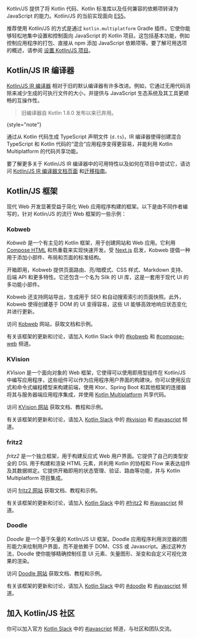 [//]: # (title: Kotlin 用于 JavaScript)

Kotlin/JS 提供了将 Kotlin 代码、Kotlin 标准库以及任何兼容的依赖项转译为 JavaScript 的能力。Kotlin/JS 的当前实现面向 [ES5](https://www.ecma-international.org/ecma-262/5.1/)。

推荐使用 Kotlin/JS 的方式是通过 `kotlin.multiplatform` Gradle 插件。它使你能够轻松地集中设置和控制面向 JavaScript 的 Kotlin 项目。这包括基本功能，例如控制应用程序的打包、直接从 npm 添加 JavaScript 依赖项等。要了解可用选项的概述，请参阅 [设置 Kotlin/JS 项目](js-project-setup.md)。

## Kotlin/JS IR 编译器

[Kotlin/JS IR 编译器](js-ir-compiler.md) 相对于旧的默认编译器有许多改进。例如，它通过无用代码消除来减少生成的可执行文件的大小，并提供与 JavaScript 生态系统及其工具更顺畅的互操作性。

> 旧编译器自 Kotlin 1.8.0 发布以来已弃用。
>
{style="note"}

通过从 Kotlin 代码生成 TypeScript 声明文件 (`d.ts`)，IR 编译器使得创建混合 TypeScript 和 Kotlin 代码的“混合”应用程序变得更容易，并能利用 Kotlin Multiplatform 的代码共享功能。

要了解更多关于 Kotlin/JS IR 编译器中的可用特性以及如何在项目中尝试它，请访问 [Kotlin/JS IR 编译器文档页面](js-ir-compiler.md) 和[迁移指南](js-ir-migration.md)。

## Kotlin/JS 框架

现代 Web 开发显著受益于简化 Web 应用程序构建的框架。以下是由不同作者编写的，针对 Kotlin/JS 的流行 Web 框架的一些示例：

### Kobweb

_Kobweb_ 是一个有主见的 Kotlin 框架，用于创建网站和 Web 应用。它利用 [Compose HTML](https://github.com/JetBrains/compose-multiplatform?tab=readme-ov-file#compose-html) 和热重载来实现快速开发。受 [Next.js](https://nextjs.org/) 启发，Kobweb 提倡一种用于添加小部件、布局和页面的标准结构。

开箱即用，Kobweb 提供页面路由、亮/暗模式、CSS 样式、Markdown 支持、后端 API 和更多特性。它还包含一个名为 Silk 的 UI 库，这是一套用于现代 UI 的多功能小部件。

Kobweb 还支持网站导出，生成用于 SEO 和自动搜索索引的页面快照。此外，Kobweb 使得创建基于 DOM 的 UI 变得容易，这些 UI 能够高效地响应状态变化并进行更新。

访问 [Kobweb](https://kobweb.varabyte.com/) 网站，获取文档和示例。

有关该框架的更新和讨论，请加入 Kotlin Slack 中的 [#kobweb](https://kotlinlang.slack.com/archives/C04RTD72RQ8) 和 [#compose-web](https://kotlinlang.slack.com/archives/C01F2HV7868) 频道。

### KVision

_KVision_ 是一个面向对象的 Web 框架，它使得可以使用即用型组件在 Kotlin/JS 中编写应用程序，这些组件可以作为应用程序用户界面的构建块。你可以使用反应式和命令式编程模型来构建前端，使用 Ktor、Spring Boot 和其他框架的连接器将其与服务器端应用程序集成，并使用 [Kotlin Multiplatform](https://www.jetbrains.com/help/kotlin-multiplatform-dev/get-started.html) 共享代码。

访问 [KVision 网站](https://kvision.io) 获取文档、教程和示例。

有关该框架的更新和讨论，请加入 [Kotlin Slack](https://surveys.jetbrains.com/s3/kotlin-slack-sign-up) 中的 [#kvision](https://kotlinlang.slack.com/messages/kvision) 和 [#javascript](https://kotlinlang.slack.com/archives/C0B8L3U69) 频道。

### fritz2

_fritz2_ 是一个独立框架，用于构建反应式 Web 用户界面。它提供了自己的类型安全的 DSL 用于构建和渲染 HTML 元素，并利用 Kotlin 的协程和 Flow 来表达组件及其数据绑定。它提供开箱即用的状态管理、验证、路由等功能，并与 Kotlin Multiplatform 项目集成。

访问 [fritz2 网站](https://www.fritz2.dev) 获取文档、教程和示例。

有关该框架的更新和讨论，请加入 [Kotlin Slack](https://surveys.jetbrains.com/s3/kotlin-slack-sign-up) 中的 [#fritz2](https://kotlinlang.slack.com/messages/fritz2) 和 [#javascript](https://kotlinlang.slack.com/archives/C0B8L3U69) 频道。

### Doodle

_Doodle_ 是一个基于矢量的 Kotlin/JS UI 框架。Doodle 应用程序利用浏览器的图形能力来绘制用户界面，而不是依赖于 DOM、CSS 或 Javascript。通过这种方法，Doodle 使你能够精确控制任意 UI 元素、矢量图形、渐变和自定义可视化效果的渲染。

访问 [Doodle 网站](https://nacular.github.io/doodle/) 获取文档、教程和示例。

有关该框架的更新和讨论，请加入 [Kotlin Slack](https://surveys.jetbrains.com/s3/kotlin-slack-sign-up) 中的 [#doodle](https://kotlinlang.slack.com/messages/doodle) 和 [#javascript](https://kotlinlang.slack.com/archives/C0B8L3U69) 频道。

## 加入 Kotlin/JS 社区

你可以加入官方 [Kotlin Slack](https://surveys.jetbrains.com/s3/kotlin-slack-sign-up) 中的 [#javascript](https://kotlinlang.slack.com/archives/C0B8L3U69) 频道，与社区和团队交流。